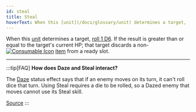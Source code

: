```yaml
---
id: steal
title: Steal
hoverText: When this [unit](/docs/glossary/unit) determines a target, [roll 1 D6](/docs/glossary/roll-a-d6). If the result is greater than or equal to the target's current HP; that target discards a non-Consumable [item](/docs/adventurer/items/index) from a ready slot.
---
```


When this [unit](/docs/glossary/unit) determines a target, [roll 1 D6](/docs/glossary/roll-a-d6). If the result is greater than or equal to the target's current HP; that target discards a non-[<img src="/icons/consumable.svg" alt="Consumable Icon" className="icon-svg" />](/docs/adventurer/items/types/consumable) [item](/docs/adventurer/items/index) from a ready slot.

---

:::tip[FAQ]
**How does Daze and Steal interact?**

The [Daze](/docs/battles/status-effects/daze) status effect says that if an enemy moves on its turn, it can't roll dice that turn. Using Steal requires a die to be rolled, so a Dazed enemy that moves cannot use its Steal skill.

<a href="https://support.chiptheorygames.com/support/solutions/articles/33000292494" target="_blank">Source</a>
:::
